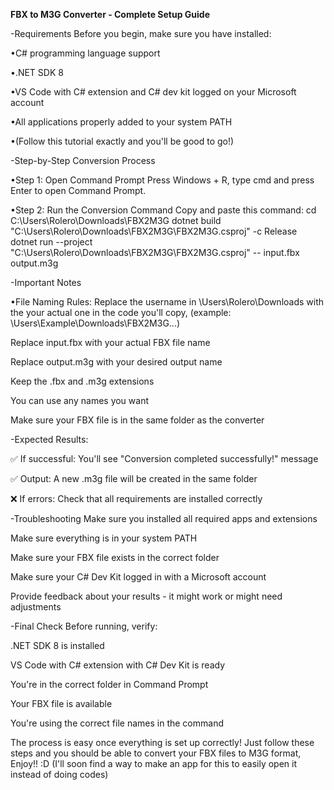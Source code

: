 **FBX to M3G Converter - Complete Setup Guide**

-Requirements
Before you begin, make sure you have installed:

•C# programming language support

•.NET SDK 8

•VS Code with C# extension and C# dev kit logged on your Microsoft account 

•All applications properly added to your system PATH

•(Follow this tutorial exactly and you'll be good to go!)

-Step-by-Step Conversion Process

•Step 1: Open Command Prompt
Press Windows + R, type cmd and press Enter to open Command Prompt.

•Step 2: Run the Conversion Command
Copy and paste this command: cd C:\Users\Rolero\Downloads\FBX2M3G
dotnet build "C:\Users\Rolero\Downloads\FBX2M3G\FBX2M3G.csproj" -c Release
dotnet run --project "C:\Users\Rolero\Downloads\FBX2M3G\FBX2M3G.csproj" -- input.fbx output.m3g

-Important Notes

•File Naming Rules:
Replace the username in \Users\Rolero\Downloads with the your actual one in the code you'll copy, (example: \Users\Example\Downloads\FBX2M3G...)

Replace input.fbx with your actual FBX file name

Replace output.m3g with your desired output name

Keep the .fbx and .m3g extensions

You can use any names you want

Make sure your FBX file is in the same folder as the converter

-Expected Results:

✅ If successful: You'll see "Conversion completed successfully!" message

✅ Output: A new .m3g file will be created in the same folder

❌ If errors: Check that all requirements are installed correctly

-Troubleshooting
Make sure you installed all required apps and extensions

Make sure everything is in your system PATH

Make sure your FBX file exists in the correct folder

Make sure your C# Dev Kit logged in with a Microsoft account 

Provide feedback about your results - it might work or might need adjustments

-Final Check
Before running, verify:

.NET SDK 8 is installed

VS Code with C# extension with C# Dev Kit is ready

You're in the correct folder in Command Prompt

Your FBX file is available

You're using the correct file names in the command

The process is easy once everything is set up correctly! Just follow these steps and you should be able to convert your FBX files to M3G format, Enjoy!! :D (I'll soon find a way to make an app for this to easily open it instead of doing codes)
